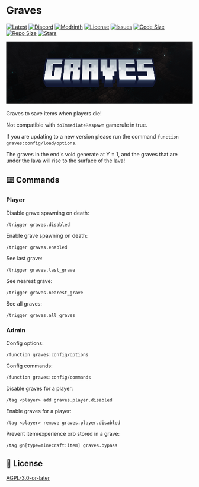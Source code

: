 # Graves

[![Latest](https://img.shields.io/github/v/release/lullaby6/graves-data-pack?color=blueviolet&logo=github)](https://github.com/lullaby6/graves-data-pack/releases)
[![Discord](https://img.shields.io/discord/1327308441324097681?label=discord&color=blue&logo=discord)](https://discord.gg/5UdcDa5xNC)
[![Modrinth](https://img.shields.io/modrinth/dt/graves?label=modrinth&logo=modrinth)](https://modrinth.com/datapack/lullaby-graves)
[![License](https://img.shields.io/github/license/lullaby6/graves-data-pack)](https://github.com/lullaby6/graves-data-pack/blob/main/LICENSE)
[![Issues](https://img.shields.io/github/issues/lullaby6/graves-data-pack?color=orange&logo=github)](https://github.com/lullaby6/graves-data-pack/issues)
[![Code Size](https://img.shields.io/github/languages/code-size/lullaby6/graves-data-pack?color=purple&logoColor=white)](https://github.com/lullaby6/graves-data-pack)
[![Repo Size](https://img.shields.io/github/repo-size/lullaby6/graves-data-pack?logo=dropbox&color=red)](https://github.com/lullaby6/graves-data-pack)
[![Stars](https://img.shields.io/github/stars/lullaby6/graves-data-pack?logo=github&color=yellow)](https://github.com/lullaby6/graves-data-pack/stargazers)

![bg](https://raw.githubusercontent.com/lullaby6/graves-data-pack/refs/heads/main/images/bg.png)

Graves to save items when players die!

Not compatible with `doImmediateRespawn` gamerule in true.

If you are updating to a new version please run the command `function graves:config/load/options`.

The graves in the end's void generate at Y = 1, and the graves that are under the lava will rise to the surface of the lava!

## ⌨️ Commands

### Player

Disable grave spawning on death:

```mcfunction
/trigger graves.disabled
```

Enable grave spawning on death:

```mcfunction
/trigger graves.enabled
```

See last grave:

```mcfunction
/trigger graves.last_grave
```

See nearest grave:

```mcfunction
/trigger graves.nearest_grave
```

See all graves:

```mcfunction
/trigger graves.all_graves
```

### Admin

Config options:

```mcfunction
/function graves:config/options
```

Config commands:

```mcfunction
/function graves:config/commands
```

Disable graves for a player:

```mcfunction
/tag <player> add graves.player.disabled
```

Enable graves for a player:

```mcfunction
/tag <player> remove graves.player.disabled
```

Prevent item/experience orb stored in a grave:

```mcfunction
/tag @n[type=minecraft:item] graves.bypass
```

## 🪪 License

[AGPL-3.0-or-later](https://github.com/lullaby6/graves-data-pack/blob/main/LICENSE)